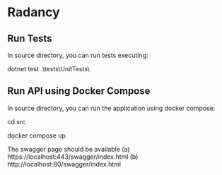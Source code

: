 # Radancy

## Run Tests

In source directory, you can run tests executing:

dotnet test .\tests\UnitTests\
 
## Run API using Docker Compose

In source directory, you can run the application using docker compose:

cd src

docker compose up

The swagger page should be available (a) https://localhost:443/swagger/index.html (b) http://localhost:80/swagger/index.html

